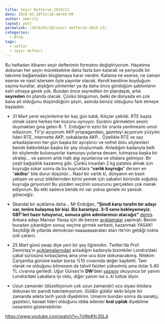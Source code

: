 ```yaml
---
title: Seyir Defterim 2019/13
date: 2019-03-28T14:28:40+03:00
author: omerify
layout: post
permalink: /2019/03/28/seyir-defterim-2019-13/
categories:
  - Blog
tags:
  - notlar
  - seyir defteri
---
```

 
Bu haftadan itibaren seyir defterimin formatını değiştiriyorum. Hayatıma dokunan her şeyin mürekkebine daha fazla ben katarak ve periyodik bir takvime bağlamadan bloglamaya karar verdim. Kafama ne eserse, ne zaman eserse ve nasıl istersem öyle yayınlar olacak. Kendi kendime koyduğum saçma kurallar, alıştığım yöntemler ya da daha önce gördüğüm şablonların esiri olmaya gerek yok. Bundan önce seyredilen ön plandaydı, artık **seyreden** ön planda olacak. Çünkü blogumun, belki de dünyada en çok bana ait olduğunu düşündüğüm şeyin, aslında bensiz olduğunu fark etmeye başladım.

  * 31 Mart yerel seçimlerine bir kaç gün kaldı. Kılıçlar çekildi. RTE başta olmak üzere herkes her kozunu oynuyor. Suratını görmekten sesini duymaktan gına gelen R. T. Erdoğan’ın ezici bir oranla yenilmesini umut ediyorum. TV’yi açıyorum AKP propagandası, gazeteyi açıyorum yüzyılın lideri RTE, internette AKP, sokaklarda AKP… Özellikle RTE ve saz arkadaşlarının her gün başka bir ayrıştırıcı ve nefret dolu söylemleri bende bıkkınlıktan başka bir şey oluşturmadı. Anladığım kadarıyla belli bir söylemde bulunuyorlar kamuoyu yutarsa devam, tutmazsa başka bir strateji… ve sanırım artık halk algı oyunlarına ve oltalara gelmiyor. Bir çeşit bağışıklık kazanmış gibi. Çünkü insanları 2 kg patates almak için kuyruğa sokar sonra da bu kuyruklara “**varlık kuyruğu**” dersen en “**akıllısı**” bile durur düşünür… Nasıl bir varlık ki, dünyanın en basit yetişen ve ucuz bitkilerinden birini yemek için sabahın köründe soğukta kuyruğa giriyorum! Bu yüzden seçimin sonucunu gerçekten çok merak ediyorum. Bu etki sadece bende mi var yoksa genele mi yansıdı göreceğiz.

  * Skandal bir açıklama daha… Mr Erdoğan, **“Şimdi karşı tarafın bir adayı var, teröre bulaşmış bir kişi. Biz kararlıyız. 3–5 sene bekleyemeyiz. GBT’leri hazır tutuyoruz, sonuca göre adımlarımızı atacağız”** <a href="https://eksisozluk.com/erdogan-gbtleri-hazir-tutuyoruz-aciklamasi--5984464?a=popular" target="_blank" rel="noreferrer noopener nofollow">demiş</a>. Ankara adayı Mansur Yavaş için de benzer <a href="https://tr.sputniknews.com/turkiye/201903251038390799-yavas-erdogan-yanit/" target="_blank" rel="noreferrer noopener nofollow">açıklamalar</a> yapmıştı. Benim buradan çıkardığım sonuç seçime girmek serbest, kazanmak YASAK! Seçildiği ilk yıllarda demokrasi naaaaaaaaraları atan rte’nin geldiği nokta çok çarpıcı.

  * 25 Mart günü swap diye yeni bir şey öğrendim. Twitter’da Prof. Demirtaş’ın <a href="https://twitter.com/ProfDemirtas/status/1110524372719190016" target="_blank" rel="noreferrer noopener nofollow">açıklamalarından</a> anladığım kadarıyla bizimkiler Londra’daki çakal sürüsünü kırbaçlamış ama yine ucu bize dokunacakmış. Nitekim Çarşamba gününe kadar borsa %10 civarında değer kaybetti. Tam olarak ne olduğunu bilmesem de tahvil faizleri yükselmiş ama dolar 5.40 TL civarına geriledi. Uğur Gürses’in **DW**‘deki <a href="https://p.dw.com/p/3FmpR" target="_blank" rel="noreferrer noopener nofollow">yazısını</a> okuyunca bir yanım Londra’daki çakallara iyi oldu, diğer yanım ise s..ki tuttuk diyor.

  * Uzun zamandır (düzeltiyorum çok uzun zamandır) ucu siyasi iktidara dokunan bir parodi hatırlamıyorum. Güldür güldür ekibi böyle bir zamanda adeta tarih yazdı diyebilirim. Umarım bundan sonra da sanatçı, gazeteci, kanaat lideri olduğunu iddia edenler **kral çıplak** diyebilme cesaretini gösterebilirler.

  https://www.youtube.com/watch?v=7xWpKfc3SL4